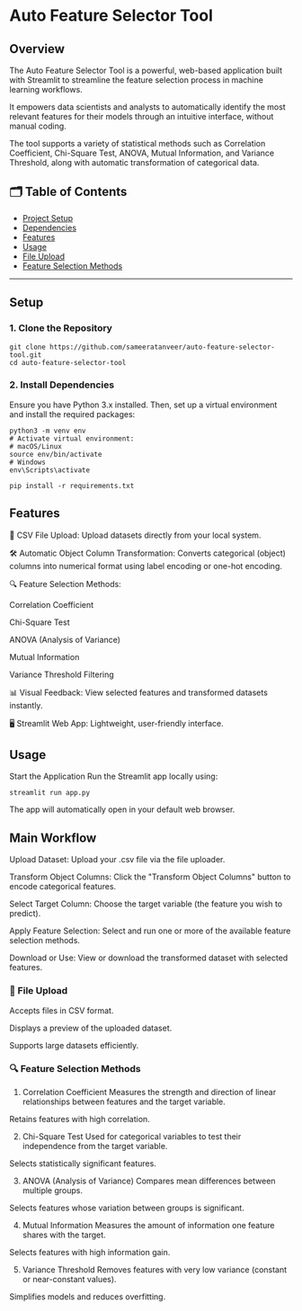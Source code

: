 # Auto Feature Selector Tool

## Overview
The Auto Feature Selector Tool is a powerful, web-based application built with Streamlit to streamline the feature selection process in machine learning workflows.

It empowers data scientists and analysts to automatically identify the most relevant features for their models through an intuitive interface, without manual coding.

The tool supports a variety of statistical methods such as Correlation Coefficient, Chi-Square Test, ANOVA, Mutual Information, and Variance Threshold, along with automatic transformation of categorical data.

## 🗂️ Table of Contents
- [Project Setup](#setup)
- [Dependencies](#-dependencies)
- [Features](#-features)
- [Usage](#-usage)
- [File Upload](#-file-upload)
- [Feature Selection Methods](#-feature-selection-methods)

---


## Setup <a name="setup"></a>
### 1. Clone the Repository
```
git clone https://github.com/sameeratanveer/auto-feature-selector-tool.git
cd auto-feature-selector-tool
```
### 2. Install Dependencies <a name="dependencies"></a>
Ensure you have Python 3.x installed. Then, set up a virtual environment and install the required packages:
```
python3 -m venv env
# Activate virtual environment:
# macOS/Linux
source env/bin/activate
# Windows
env\Scripts\activate

pip install -r requirements.txt

```

## Features <a name="features"></a>
📂 CSV File Upload: Upload datasets directly from your local system.

🛠️ Automatic Object Column Transformation: Converts categorical (object) columns into numerical format using label encoding or one-hot encoding.

🔍 Feature Selection Methods:

Correlation Coefficient

Chi-Square Test

ANOVA (Analysis of Variance)

Mutual Information

Variance Threshold Filtering

📊 Visual Feedback: View selected features and transformed datasets instantly.

🖥️ Streamlit Web App: Lightweight, user-friendly interface.

## Usage <a name="usage"></a>
Start the Application
Run the Streamlit app locally using:
```
streamlit run app.py
```
The app will automatically open in your default web browser.

## Main Workflow
Upload Dataset:
Upload your .csv file via the file uploader.

Transform Object Columns:
Click the "Transform Object Columns" button to encode categorical features.

Select Target Column:
Choose the target variable (the feature you wish to predict).

Apply Feature Selection:
Select and run one or more of the available feature selection methods.

Download or Use:
View or download the transformed dataset with selected features.

### 📂 File Upload <a name="file-upload"></a>
Accepts files in CSV format.

Displays a preview of the uploaded dataset.

Supports large datasets efficiently.

### 🔍 Feature Selection Methods <a name="feature-selection-methods"></a>
1. Correlation Coefficient
Measures the strength and direction of linear relationships between features and the target variable.

Retains features with high correlation.

2. Chi-Square Test
Used for categorical variables to test their independence from the target variable.

Selects statistically significant features.

3. ANOVA (Analysis of Variance)
Compares mean differences between multiple groups.

Selects features whose variation between groups is significant.

4. Mutual Information
Measures the amount of information one feature shares with the target.

Selects features with high information gain.

5. Variance Threshold
Removes features with very low variance (constant or near-constant values).

Simplifies models and reduces overfitting.
